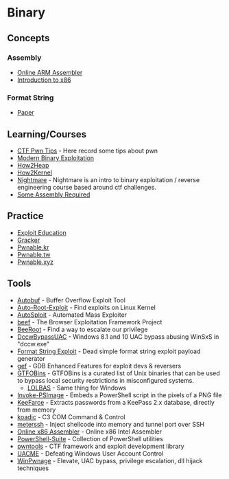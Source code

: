 # Binary

## Concepts

### Assembly
- [Online ARM Assembler](https://azm.azerialabs.com/)
- [Introduction to x86](https://gitlab.com/mcmfb/intro_x86-64)

### Format String
- [Paper](https://trailofbits.github.io/ctf/exploits/references/formatstring-1.2.pdf)

## Learning/Courses
- [CTF Pwn Tips](https://github.com/Naetw/CTF-pwn-tips) - Here record some tips about pwn
- [Modern Binary Exploitation](https://github.com/RPISEC/MBE)
- [How2Heap](https://github.com/shellphish/how2heap)
- [How2Kernel](https://github.com/R3x/How2Kernel)
- [Nightmare](https://github.com/guyinatuxedo/nightmare) - Nightmare is an intro to binary exploitation / reverse engineering course based around ctf challenges.
- [Some Assembly Required](https://github.com/hackclub/some-assembly-required)

## Practice
- [Exploit Education](https://exploit.education/)
- [Gracker](http://gracker.org/)
- [Pwnable.kr](http://pwnable.kr/)
- [Pwnable.tw](https://pwnable.tw/)
- [Pwnable.xyz](https://pwnable.xyz/)

## Tools
- [Autobuf](https://bitbucket.org/berserkguard/autobuf) - Buffer Overflow Exploit Tool
- [Auto-Root-Exploit](https://github.com/nilotpalbiswas/Auto-Root-Exploit/) - Find exploits on Linux Kernel
- [AutoSploit](https://github.com/NullArray/AutoSploit) - Automated Mass Exploiter
- [beef](https://github.com/beefproject/beef) - The Browser Exploitation Framework Project
- [BeeRoot](https://github.com/AlessandroZ/BeRoot) - Find a way to escalate our privilege
- [DccwBypassUAC](https://github.com/L3cr0f/DccwBypassUAC) - Windows 8.1 and 10 UAC bypass abusing WinSxS in "dccw.exe"
- [Format String Exploit](https://github.com/Inndy/formatstring-exploit) - Dead simple format string exploit payload generator
- [gef](https://github.com/hugsy/gef) - GDB Enhanced Features for exploit devs & reversers
- [GTFOBins](https://gtfobins.github.io/) - GTFOBins is a curated list of Unix binaries that can be used to bypass local security restrictions in misconfigured systems.
  - [LOLBAS](https://lolbas-project.github.io/#) - Same thing for Windows
- [Invoke-PSImage](https://github.com/peewpw/Invoke-PSImage) - Embeds a PowerShell script in the pixels of a PNG file
- [KeeFarce](https://github.com/denandz/KeeFarce) - Extracts passwords from a KeePass 2.x database, directly from memory
- [koadic](https://github.com/zerosum0x0/koadic) - C3 COM Command & Control
- [meterssh](https://github.com/trustedsec/meterssh) - Inject shellcode into memory and tunnel port over SSH
- [Online x86 Assembler](https://defuse.ca/online-x86-assembler.htm) - Online x86 Intel Assembler
- [PowerShell-Suite](https://github.com/FuzzySecurity/PowerShell-Suite) - Collection of PowerShell utilities
- [pwntools](https://github.com/Gallopsled/pwntools) - CTF framework and exploit development library
- [UACME](https://github.com/hfiref0x/UACME) - Defeating Windows User Account Control
- [WinPwnage](https://github.com/rootm0s/WinPwnage) - Elevate, UAC bypass, privilege escalation, dll hijack techniques
